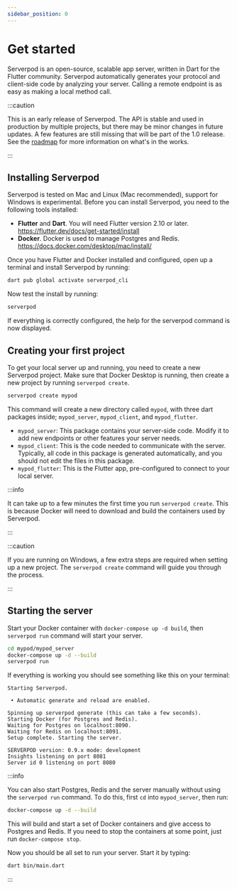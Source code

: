 ```yaml
---
sidebar_position: 0
---
```


# Get started
Serverpod is an open-source, scalable app server, written in Dart for the Flutter community. Serverpod automatically generates your protocol and client-side code by analyzing your server. Calling a remote endpoint is as easy as making a local method call.

:::caution

This is an early release of Serverpod. The API is stable and used in production by multiple projects, but there may be minor changes in future updates. A few features are still missing that will be part of the 1.0 release. See the [roadmap](contribute) for more information on what's in the works.

:::

## Installing Serverpod
Serverpod is tested on Mac and Linux (Mac recommended), support for Windows is experimental. Before you can install Serverpod, you need to the following tools installed:
- __Flutter__ and __Dart__. You will need Flutter version 2.10 or later. https://flutter.dev/docs/get-started/install
- __Docker__. Docker is used to manage Postgres and Redis. https://docs.docker.com/desktop/mac/install/

Once you have Flutter and Docker installed and configured, open up a terminal and install Serverpod by running:

```bash
dart pub global activate serverpod_cli
```

Now test the install by running:

```bash
serverpod
```

If everything is correctly configured, the help for the serverpod command is now displayed.

## Creating your first project
To get your local server up and running, you need to create a new Serverpod project. Make sure that Docker Desktop is running, then create a new project by running `serverpod create`.

```bash
serverpod create mypod
```

This command will create a new directory called `mypod`, with three dart packages inside; `mypod_server`, `mypod_client`, and `mypod_flutter`.

- `mypod_server`: This package contains your server-side code. Modify it to add new endpoints or other features your server needs.
- `mypod_client`: This is the code needed to communicate with the server. Typically, all code in this package is generated automatically, and you should not edit the files in this package.
- `mypod_flutter`: This is the Flutter app, pre-configured to connect to your local server.

:::info

It can take up to a few minutes the first time you run `serverpod create`. This is because Docker will need to download and build the containers used by Serverpod.

:::

:::caution

If you are running on Windows, a few extra steps are required when setting up a new project. The `serverpod create` command will guide you through the process.

:::

## Starting the server
Start your Docker container with `docker-compose up -d build`, then `serverpod run` command will start your server.

```bash
cd mypod/mypod_server
docker-compose up -d --build
serverpod run
```

If everything is working you should see something like this on your terminal:

```
Starting Serverpod.

 • Automatic generate and reload are enabled.

Spinning up serverpod generate (this can take a few seconds).
Starting Docker (for Postgres and Redis).
Waiting for Postgres on localhost:8090.
Waiting for Redis on localhost:8091.
Setup complete. Starting the server.

SERVERPOD version: 0.9.x mode: development
Insights listening on port 8081
Server id 0 listening on port 8080
```

:::info

You can also start Postgres, Redis and the server manually without using the `serverpod run` command. To do this, first `cd` into `mypod_server`, then run:
```bash
docker-compose up -d --build
```

This will build and start a set of Docker containers and give access to Postgres and Redis. If you need to stop the containers at some point, just run `docker-compose stop`.

Now you should be all set to run your server. Start it by typing:

```bash
dart bin/main.dart
```

:::
